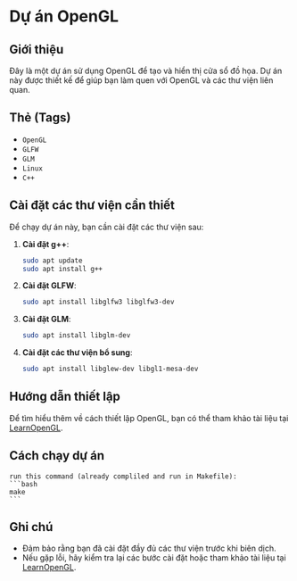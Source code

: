 # Dự án OpenGL

## Giới thiệu
Đây là một dự án sử dụng OpenGL để tạo và hiển thị cửa sổ đồ họa. Dự án này được thiết kế để giúp bạn làm quen với OpenGL và các thư viện liên quan.

## Thẻ (Tags)
- `OpenGL`
- `GLFW`
- `GLM`
- `Linux`
- `C++`

## Cài đặt các thư viện cần thiết
Để chạy dự án này, bạn cần cài đặt các thư viện sau:

1. **Cài đặt g++**:
    ```bash
    sudo apt update
    sudo apt install g++
    ```

2. **Cài đặt GLFW**:
    ```bash
    sudo apt install libglfw3 libglfw3-dev
    ```

3. **Cài đặt GLM**:
    ```bash
    sudo apt install libglm-dev
    ```

4. **Cài đặt các thư viện bổ sung**:
    ```bash
    sudo apt install libglew-dev libgl1-mesa-dev
    ```

## Hướng dẫn thiết lập
Để tìm hiểu thêm về cách thiết lập OpenGL, bạn có thể tham khảo tài liệu tại [LearnOpenGL](https://learnopengl.com/).

## Cách chạy dự án
    run this command (already compliled and run in Makefile):
    ```bash
    make
    ```

## Ghi chú
- Đảm bảo rằng bạn đã cài đặt đầy đủ các thư viện trước khi biên dịch.
- Nếu gặp lỗi, hãy kiểm tra lại các bước cài đặt hoặc tham khảo tài liệu tại [LearnOpenGL](https://learnopengl.com/).

